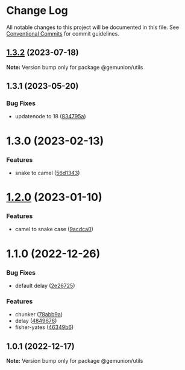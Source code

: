 # Change Log

All notable changes to this project will be documented in this file.
See [Conventional Commits](https://conventionalcommits.org) for commit guidelines.

## [1.3.2](https://github.com/gemunion/common-packages/compare/@gemunion/utils@1.3.1...@gemunion/utils@1.3.2) (2023-07-18)

**Note:** Version bump only for package @gemunion/utils





## 1.3.1 (2023-05-20)

### Bug Fixes

- updatenode to 18 ([834795a](https://github.com/gemunion/common-packages/commit/834795aca8d9c351fde907fbdb511f437c707f11))

# 1.3.0 (2023-02-13)

### Features

- snake to camel ([56d1343](https://github.com/gemunion/common-packages/commit/56d13431f445ba7010b500d598e750ac5e9fcf4f))

# [1.2.0](https://github.com/gemunion/common-packages/compare/@gemunion/utils@1.1.0...@gemunion/utils@1.2.0) (2023-01-10)

### Features

- camel to snake case ([9acdca0](https://github.com/gemunion/common-packages/commit/9acdca081705973e20c228825fff96ba52b6c65a))

# 1.1.0 (2022-12-26)

### Bug Fixes

- default delay ([2e26725](https://github.com/gemunion/common-packages/commit/2e26725b5a160fbca2bf32f27753e7c452ef0d97))

### Features

- chunker ([78abb9a](https://github.com/gemunion/common-packages/commit/78abb9a15be369be83db4f348486ed3475c018e2))
- delay ([4849676](https://github.com/gemunion/common-packages/commit/484967671a09c52f79f2679d2a12e981f4ebc012))
- fisher-yates ([46349b6](https://github.com/gemunion/common-packages/commit/46349b6d684f19f7cf45b3ba949f3bde7a2b4f5c))

## 1.0.1 (2022-12-17)

**Note:** Version bump only for package @gemunion/utils
